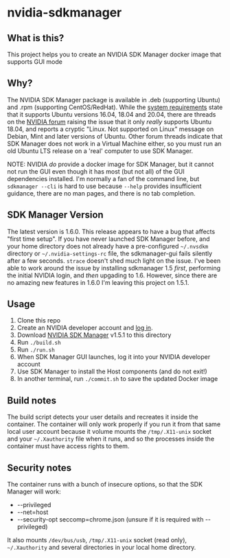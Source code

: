 # nvidia-sdkmanager

## What is this?
This project helps you to create an NVIDIA SDK Manager docker image that supports GUI mode

## Why?
The NVIDIA SDK Manager package is available in .deb (supporting Ubuntu) and .rpm (supporting CentOS/RedHat). While the [system requirements](https://docs.nvidia.com/sdk-manager/system-requirements/index.html) state that it supports Ubuntu versions 16.04, 18.04 and 20.04, there are threads on the [NVIDIA forum](https://forums.developer.nvidia.com/t/sdkmanager-not-supported-on-linux/71742/3) raising the issue that it only _really_ supports Ubuntu 18.04, and reports a cryptic "Linux. Not supported on Linux" message on Debian, Mint and later versions of Ubuntu.  Other forum threads indicate that SDK Manager does not work in a Virtual Machine either, so you must run an old Ubuntu LTS release on a 'real' computer to use SDK Manager.

NOTE: NVIDIA _do_ provide a docker image for SDK Manager, but it cannot not run the GUI even though it has most (but not all) of the GUI dependencies installed. I'm normally a fan of the command line, but `sdkmanager --cli` is hard to use because `--help` provides insufficient guidance, there are no man pages, and there is no tab completion.

## SDK Manager Version
The latest version is 1.6.0. This release appears to have a bug that affects "first time setup". If you have never launched SDK Manager before, and your home directory does not already have a pre-configured `~/.nvsdkm` directory or `~/.nvidia-settings-rc` file, the sdkmanager-gui fails silently after a few seconds. `strace` doesn't shed much light on the issue. I've been able to work around the issue by installing sdkmanager 1.5 _first_, performing the initial NVIDIA login, and _then_ upgading to 1.6. However, since there are no amazing new features in 1.6.0 I'm leaving this project on 1.5.1.

## Usage
1. Clone this repo
2. Create an NVIDIA developer account and [log in](https://developer.nvidia.com/login).
3. Download [NVIDIA SDK Manager](https://developer.nvidia.com/nvidia-sdk-manager-sdkmanager-deb-1517814) v1.5.1 to this directory
4. Run `./build.sh`
5. Run `./run.sh`
6. When SDK Manager GUI launches, log it into your NVIDIA developer account
7. Use SDK Manager to install the Host components (and do not exit!)
8. In another terminal, run `./commit.sh` to save the updated Docker image

## Build notes
The build script detects your user details and recreates it inside the container. The container will only work properly if you run it from that same local user account because it volume mounts the `/tmp/.X11-unix` socket and your `~/.Xauthority` file when it runs, and so the processes inside the container must have access rights to them.

## Security notes
The container runs with a bunch of insecure options, so that the SDK Manager will work:
* --privileged 
* --net=host 
* --security-opt seccomp=chrome.json (unsure if it is required with --privileged)

It also mounts `/dev/bus/usb`, `/tmp/.X11-unix` socket (read only), `~/.Xauthority` and several directories in your local home directory.
